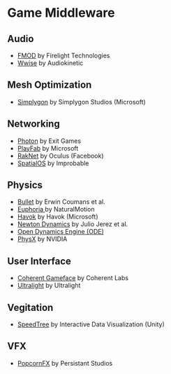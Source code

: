 # Game Middleware

## Audio

- [FMOD](https://www.fmod.com/) by Firelight Technologies
- [Wwise](https://www.audiokinetic.com/products/wwise/) by Audiokinetic

## Mesh Optimization

- [Simplygon](https://simplygon.com/) by Simplygon Studios (Microsoft)

## Networking

- [Photon](https://www.photonengine.com/) by Exit Games
- [PlayFab](https://playfab.com/) by Microsoft
- [RakNet](http://www.jenkinssoftware.com/) by Oculus (Facebook)
- [SpatialOS](https://ims.improbable.io/products/spatialos) by Improbable

## Physics

- [Bullet](https://www.pybullet.org/) by  Erwin Coumans et al.
- [Euphoria ](https://naturalmotion.com/) by NaturalMotion
- [Havok](https://www.havok.com/) by Havok (Microsoft)
- [Newton Dynamics](newtondynamics.com/) by Julio Jerez et al.
- [Open Dynamics Engine (ODE)](http://www.ode.org/)
- [PhysX](https://developer.nvidia.com/gameworks-physx-overview) by NVIDIA

## User Interface

- [Coherent Gameface](https://coherent-labs.com/products/coherent-gameface/) by Coherent Labs
- [Ultralight](https://ultralig.ht/) by Ultralight

## Vegitation

- [SpeedTree](https://store.speedtree.com/) by Interactive Data Visualization (Unity)

## VFX

- [PopcornFX](https://www.popcornfx.com/) by Persistant Studios
